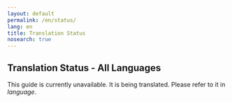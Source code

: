 ```yaml
---
layout: default
permalink: /en/status/
lang: en
title: Translation Status
nosearch: true
---
```


## Translation Status - All Languages


This guide is currently unavailable. It is being translated. Please refer to it in *language*. 

